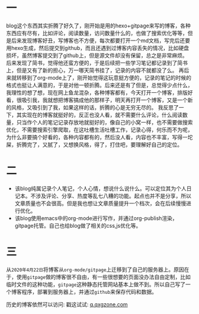# 一
blog这个东西其实折腾了好久了，刚开始是用的hexo+gitpage来写的博客，各种东西应有尽有，比如评论，阅读数量，访问数量什么的，也做了搜索优化等等，但是后来发现博客好丑，写博客也不方便，每次都要打开一个md文档，写完后还要用hexo生成，然后提交到github，而且还遇到过博客内容丢失的情况，比如硬盘损坏，虽然博客提交到了github上，但是源文件却没有保留，总之是非常麻烦。 后来发现了简书，觉得他还蛮方便的，于是后续把一些学习笔记都记录到了简书上，但是又有了新的担心，万一哪天简书挂了，记录的内容不就都没了么。 再后来就转移到了org-mode上了，刚开始觉得这玩意挺方便的，记录的笔记的时候的格式也挺让人满意的，于是对他一顿折腾。后来还是有了但是，总觉得少点什么，我理性的想了想，现在网上鱼龙混杂，各种博客都有，今天打开一个博客，排版好看，很吸引我，我就想把博客搞成他的那样子，明天再打开一个博客，又是一个新的风格，又吸引到了我，如果这样的话，折腾的心是无穷无尽的。 我反思了一下，其实现在的博客就挺好的，反正也没人看，就不需要什么评论，什么阅读数量，只当作个人的笔记记录存放地就挺好的，像自己的小窝一样，也不需要做搜索优化，不需要搜索引擎爬取，在这吐槽生活吐槽工作，记录心得，何乐而不为呢，为什么非要搞个好看的，各种内容都有的，然后没人看，内容也不丰富，写得一坨屎，折腾完了，又腻了，又想换风格，得了，打住吧，要理解好自己的定位。

# 二
- 该blog纯属记录个人笔记，个人心情，想说什么说什么。可以定位其为个人日记本。不涉及评论、分享、热度等乱七八糟的功能。起点也并不是分享，所以文章质量也不会很高。但是我也想让文章质量提升一个档次，会在后续慢慢进行优化。
- 该blog使用emacs中的org-mode进行写作，并通过org-publish渲染，gitpage托管。自己也给blog做了相关的css,js优化等。

# 三
从`2020年4月22日`将博客从`org-mode/gitpage`上迁移到了自己的服务器上。原因在于，使用`gitpage`做的博客很不自由，有一些很想要的页面没办法自由定制，比如临时文件的这种功能，`gitpage`这种静态托管网站基本上做不到。所以自己写了一个博客程序，部署到服务器上，并通过`github`来保存代码和数据。

历史的博客依然可以访问: 戳这试试: [q.qxgzone.com](http://q.qxgzone.com)

